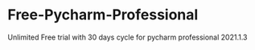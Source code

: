 # Free-Pycharm-Professional
Unlimited Free trial with 30 days cycle for pycharm professional 2021.1.3
